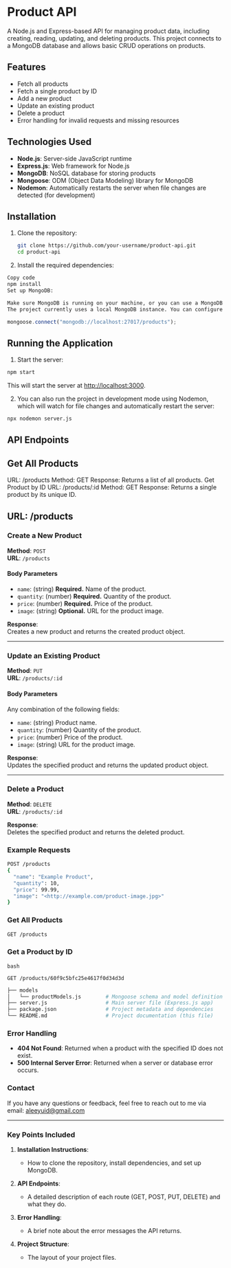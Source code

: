 # Product API

A Node.js and Express-based API for managing product data, including creating, reading, updating, and deleting products. This project connects to a MongoDB database and allows basic CRUD operations on products.

## Features

- Fetch all products
- Fetch a single product by ID
- Add a new product
- Update an existing product
- Delete a product
- Error handling for invalid requests and missing resources

## Technologies Used

- **Node.js**: Server-side JavaScript runtime
- **Express.js**: Web framework for Node.js
- **MongoDB**: NoSQL database for storing products
- **Mongoose**: ODM (Object Data Modeling) library for MongoDB
- **Nodemon**: Automatically restarts the server when file changes are detected (for development)

## Installation

1. Clone the repository:

   ```bash
   git clone https://github.com/your-username/product-api.git
   cd product-api

2. Install the required dependencies:

```bash
Copy code
npm install
Set up MongoDB:

Make sure MongoDB is running on your machine, or you can use a MongoDB cloud service (such as MongoDB Atlas).
The project currently uses a local MongoDB instance. You can configure the MongoDB connection string in the server.js file under:

```

```js
mongoose.connect("mongodb://localhost:27017/products");
```

## Running the Application

1. Start the server:

```bash
npm start
```

This will start the server at <http://localhost:3000>.

2. You can also run the project in development mode using Nodemon, which will watch for file changes and automatically restart the server:

```bash
npx nodemon server.js
```

## API Endpoints

## Get All Products

URL: /products
Method: GET
Response: Returns a list of all products.
Get Product by ID
URL: /products/:id
Method: GET
Response: Returns a single product by its unique ID.

## URL: /products

### Create a New Product

**Method**: `POST`  
**URL**: `/products`

#### Body Parameters

- `name`: (string) **Required.** Name of the product.
- `quantity`: (number) **Required.** Quantity of the product.
- `price`: (number) **Required.** Price of the product.
- `image`: (string) **Optional.** URL for the product image.

**Response**:  
Creates a new product and returns the created product object.

---

### Update an Existing Product

**Method**: `PUT`  
**URL**: `/products/:id`

#### Body Parameters

Any combination of the following fields:

- `name`: (string) Product name.
- `quantity`: (number) Quantity of the product.
- `price`: (number) Price of the product.
- `image`: (string) URL for the product image.

**Response**:  
Updates the specified product and returns the updated product object.

---

### Delete a Product

**Method**: `DELETE`  
**URL**: `/products/:id`

**Response**:  
Deletes the specified product and returns the deleted product.

### Example Requests

```bash
POST /products
{
  "name": "Example Product",
  "quantity": 10,
  "price": 99.99,
  "image": "<http://example.com/product-image.jpg>"
}
```

### Get All Products

```bash
GET /products
```

### Get a Product by ID

```
bash

GET /products/60f9c5bfc25e4617f0d34d3d
```

```bash .
├── models
│   └── productModels.js        # Mongoose schema and model definition for products
├── server.js                   # Main server file (Express.js app)
├── package.json                # Project metadata and dependencies
└── README.md                   # Project documentation (this file)
```

### Error Handling

- **404 Not Found**: Returned when a product with the specified ID does not exist.
- **500 Internal Server Error**: Returned when a server or database error occurs.

### Contact

If you have any questions or feedback, feel free to reach out to me via email: <aleeyuid@gmail.com>

---

### Key Points Included

1. **Installation Instructions**:  
   - How to clone the repository, install dependencies, and set up MongoDB.

2. **API Endpoints**:  
   - A detailed description of each route (GET, POST, PUT, DELETE) and what they do.

3. **Error Handling**:  
   - A brief note about the error messages the API returns.

4. **Project Structure**:  
   - The layout of your project files.
